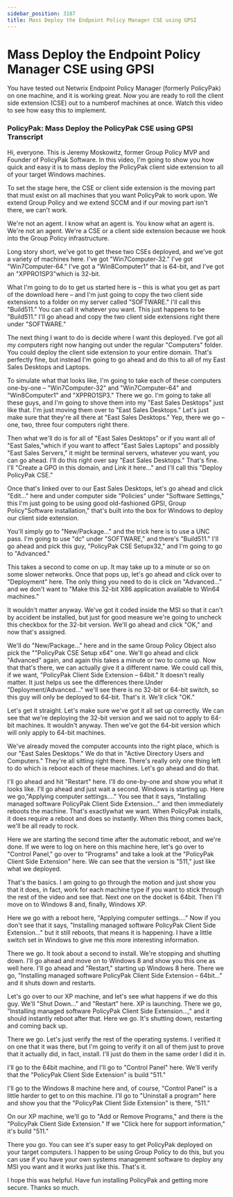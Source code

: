 ```yaml
---
sidebar_position: 3187
title: Mass Deploy the Endpoint Policy Manager CSE using GPSI
---
```


# Mass Deploy the Endpoint Policy Manager CSE using GPSI

You have tested out Netwrix Endpoint Policy Manager (formerly PolicyPak) on one machine, and it is working great. Now you are ready to roll the client side extension (CSE) out to a numberof machines at once. Watch this video to see how easy this to implement.

### PolicyPak: Mass Deploy the PolicyPak CSE using GPSI Transcript

Hi, everyone. This is Jeremy Moskowitz, former Group Policy MVP and Founder of PolicyPak Software. In this video, I'm going to show you how quick and easy it is to mass deploy the PolicyPak client side extension to all of your target Windows machines.

To set the stage here, the CSE or client side extension is the moving part that must exist on all machines that you want PolicyPak to work upon. We extend Group Policy and we extend SCCM and if our moving part isn't there, we can't work.

We're not an agent. I know what an agent is. You know what an agent is. We're not an agent. We're a CSE or a client side extension because we hook into the Group Policy infrastructure.

Long story short, we've got to get these two CSEs deployed, and we've got a variety of machines here. I've got "Win7Computer-32." I've got "Win7Computer-64." I've got a "Win8Computer1" that is 64-bit, and I've got an "XPPRO1SP3"which is 32-bit.

What I'm going to do to get us started here is – this is what you get as part of the download here – and I'm just going to copy the two client side extensions to a folder on my server called "SOFTWARE." I'll call this "Build511." You can call it whatever you want. This just happens to be "Build511." I'll go ahead and copy the two client side extensions right there under "SOFTWARE."

The next thing I want to do is decide where I want this deployed. I've got all my computers right now hanging out under the regular "Computers" folder. You could deploy the client side extension to your entire domain. That's perfectly fine, but instead I'm going to go ahead and do this to all of my East Sales Desktops and Laptops.

To simulate what that looks like, I'm going to take each of these computers one-by-one – "Win7Computer-32" and "Win7Computer-64" and "Win8Computer1" and "XPPRO1SP3." There we go. I'm going to take all these guys, and I'm going to shove them into my "East Sales Desktops" just like that. I'm just moving them over to "East Sales Desktops." Let's just make sure that they're all there at "East Sales Desktops." Yep, there we go – one, two, three four computers right there.

Then what we'll do is for all of "East Sales Desktops" or if you want all of "East Sales,"which if you want to affect "East Sales Laptops" and possibly "East Sales Servers," it might be terminal servers, whatever you want, you can go ahead. I'll do this right over say "East Sales Desktops." That's fine. I'll "Create a GPO in this domain, and Link it here…" and I'll call this "Deploy PolicyPak CSE."

Once that's linked over to our East Sales Desktops, let's go ahead and click "Edit…" here and under computer side "Policies" under "Software Settings," this I'm just going to be using good old-fashioned GPSI, Group Policy"Software installation," that's built into the box for Windows to deploy our client side extension.

You'll simply go to "New/Package…" and the trick here is to use a UNC pass. I'm going to use "dc" under "SOFTWARE," and there's "Build511." I'll go ahead and pick this guy, "PolicyPak CSE Setupx32," and I'm going to go to "Advanced."

This takes a second to come on up. It may take up to a minute or so on some slower networks. Once that pops up, let's go ahead and click over to "Deployment" here. The only thing you need to do is click on "Advanced…" and we don't want to "Make this 32-bit X86 application available to Win64 machines."

It wouldn't matter anyway. We've got it coded inside the MSI so that it can't by accident be installed, but just for good measure we're going to uncheck this checkbox for the 32-bit version. We'll go ahead and click "OK," and now that's assigned.

We'll do "New/Package…" here and in the same Group Policy Object also pick the ""PolicyPak CSE Setup x64" one. We'll go ahead and click "Advanced" again, and again this takes a minute or two to come up. Now that that's there, we can actually give it a different name. We could call this, if we want, "PolicyPak Client Side Extension – 64bit." It doesn't really matter. It just helps us see the differences there.Under "Deployment/Advanced…" we'll see there is no 32-bit or 64-bit switch, so this guy will only be deployed to 64-bit. That's it. We'll click "OK."

Let's get it straight. Let's make sure we've got it all set up correctly. We can see that we're deploying the 32-bit version and we said not to apply to 64-bit machines. It wouldn't anyway. Then we've got the 64-bit version which will only apply to 64-bit machines.

We've already moved the computer accounts into the right place, which is our "East Sales Desktops." We do that in "Active Directory Users and Computers." They're all sitting right there. There's really only one thing left to do which is reboot each of these machines. Let's go ahead and do that.

I'll go ahead and hit "Restart" here. I'll do one-by-one and show you what it looks like. I'll go ahead and just wait a second. Windows is starting up. Here we go,"Applying computer settings…." You see that it says, "Installing managed software PolicyPak Client Side Extension…" and then immediately reboots the machine. That's exactlywhat we want. When PolicyPak installs, it does require a reboot and does so instantly. When this thing comes back, we'll be all ready to rock.

Here we are starting the second time after the automatic reboot, and we're done. If we were to log on here on this machine here, let's go over to "Control Panel," go over to "Programs" and take a look at the "PolicyPak Client Side Extension" here. We can see that the version is "511," just like what we deployed.

That's the basics. I am going to go through the motion and just show you that it does, in fact, work for each machine type if you want to stick through the rest of the video and see that. Next one on the docket is 64bit. Then I'll move on to Windows 8 and, finally, Windows XP.

Here we go with a reboot here, "Applying computer settings…." Now if you don't see that it says, "Installing managed software PolicyPak Client Side Extension…" but it still reboots, that means it is happening. I have a little switch set in Windows to give me this more interesting information.

There we go. It took about a second to install. We're stopping and shutting down. I'll go ahead and move on to Windows 8 and show you this one as well here. I'll go ahead and "Restart," starting up Windows 8 here. There we go, "Installing managed software PolicyPak Client Side Extension – 64bit…" and it shuts down and restarts.

Let's go over to our XP machine, and let's see what happens if we do this guy. We'll "Shut Down…" and "Restart" here. XP is launching. There we go, "Installing managed software PolicyPak Client Side Extension…," and it should instantly reboot after that. Here we go. It's shutting down, restarting and coming back up.

There we go. Let's just verify the rest of the operating systems. I verified it on one that it was there, but I'm going to verify it on all of them just to prove that it actually did, in fact, install. I'll just do them in the same order I did it in.

I'll go to the 64bit machine, and I'll go to "Control Panel" here. We'll verify that the "PolicyPak Client Side Extension" is build "511."

I'll go to the Windows 8 machine here and, of course, "Control Panel" is a little harder to get to on this machine. I'll go to "Uninstall a program" here and show you that the "PolicyPak Client Side Extension" is there, "511."

On our XP machine, we'll go to "Add or Remove Programs," and there is the "PolicyPak Client Side Extension." If we "Click here for support information," it's build "511."

There you go. You can see it's super easy to get PolicyPak deployed on your target computers. I happen to be using Group Policy to do this, but you can use if you have your own systems management software to deploy any MSI you want and it works just like this. That's it.

I hope this was helpful. Have fun installing PolicyPak and getting more secure. Thanks so much.